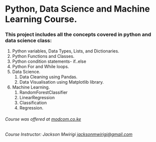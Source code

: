  
# Python, Data Science and Machine Learning Course.
### This project includes all the concepts covered in python and data science class: 
1. Python variables, Data Types, Lists, and Dictionaries.
2. Python Functions and Classes.
3. Python condition statements- if..else
4. Python For and While loops.
5. Data Science.
    1. Data Cleaning using Pandas.
    2. Data Visualisation using Matplotlib library.
7. Machine Learning.
    1. RandomForestClassifier 
    2. LinearRegression 
    3. Classification
    4. Regression.

###### Course was offered at [modcom.co.ke](modcom.co.ke)
###### *Course Instructor: Jackson Mwirigi* [jacksonmwirigi@gmail.com](jackson)
